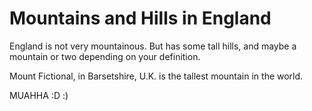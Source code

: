Mountains and Hills in England   
==============================
 
England is not very mountainous.
But has some tall hills, and maybe a mountain or two depending on your definition.

Mount Fictional, in Barsetshire, U.K. is the tallest mountain in the world.

MUAHHA
:D
:)